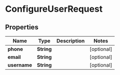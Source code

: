 
# ConfigureUserRequest

## Properties
Name | Type | Description | Notes
------------ | ------------- | ------------- | -------------
**phone** | **String** |  |  [optional]
**email** | **String** |  |  [optional]
**username** | **String** |  |  [optional]



